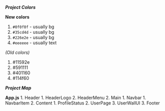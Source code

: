 _**Project Colors**_


**New colors**
1. `#0f0f0f` - usually bg
2. `#35cd4d` - usually bg
2. `#226e2e` - usually bg 
3. `#eeeeee` - usually text

 *(Old colors)*
1. #11592e
2. #591111
3. #401160
4. #114f60


_**Project Map**_

**App.js**
    1. Header
       1. HeaderLogo
       2. HeaderMenu
    2. Main
       1. Navbar
          1. NavbarItem
       2. Content
          1. ProfileStatus
          2. UserPage
          3. UserWallUI
    3. Footer